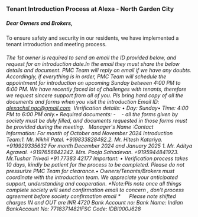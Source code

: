 ### Tenant Introduction Process at Alexa - North Garden City

##### Dear Owners and Brokers, 
To ensure safety and security in our residents, we have implemented a tenant introduction and meeting process. 

###### The 1st owner is required to send an email the ID provided below, and request for an introduction date.In the email they must share the below details and document. PMC Team will reply on email if we have any doubts. Accordingly, if everything is in order, PMC Team will schedule the appointment for introduction on upcoming Sunday between 4:00 PM to 6:00 PM. *We have recently faced lot of challenges with tenants, therefore we request sincere support from all of you.* *Pls bring hard copy of all the documents and forms when you visit the introduction* Email ID: alexachsl.ngc@gmail.com  Verification details: •⁠ ⁠Day: Sunday•⁠ ⁠Time: 4:00 PM to 6:00 PM only.•⁠ ⁠Required documents: -    - all the forms given by society must be duly filled, and documents requested in those forms must be provided during the meeting.   Manager's Name :Contact Information: *For month of October and November 2024* Introduction Team:1. Mr. Nikhil Patel. +919833828492.2. ⁠Mr. Hitesh Katariya. +919929335632 *For month December 2024 and January 2025* 1. Mr. Aditya Agrawal. +9197656842242. ⁠Mrs. Pooja Sahadevan. +9195944841923. ⁠Mr.Tushar Trivedi +91 77383 42177 Important: •⁠ ⁠Verification process takes 10 days, kindly be patient for the process to be completed. Please do not pressurize PMC Team for clearance.•⁠ ⁠Owners/Tenants/Brokers must coordinate with the introduction team. We appreciate your anticipated support, understanding and cooperation. *Note:Pls note once all things complete society will send confirmation email to concern , don't process agreement before society confirmation email *      *Please note shifted charges IN and OUT are INR 4720* Bank Account no: Bank Name: Indian BankAccount No: 7718371482IFSC Code: IDBI000J628

